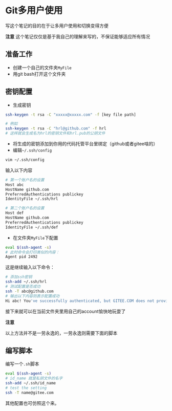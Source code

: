# Git多用户使用

写这个笔记的目的在于让多用户使用和切换变得方便

**注意**
这个笔记仅仅是基于我自己的理解来写的，不保证能够适应所有情况

## 准备工作

* 创建一个自己的文件夹`MyFile`
* 用git bash打开这个文件夹
  
## 密钥配置

* 生成密钥
```bash
ssh-keygen -t rsa -C "xxxxx@xxxxx.com" -f [key file path]

# 例如
ssh-keygen -t rsa -C "hrl@github.com" -f hrl
# 这样就会生成名为hrl的密钥文件和hrl.pub的公钥文件
```
* 将生成的密钥添加到你用的代码托管平台里绑定（github或者gitee啥的）
* 编辑`~/.ssh/config`
```bash
vim ~/.ssh/config
```
输入以下内容
```bash
# 第一个账户名的设置
Host abc
HostName github.com
PreferredAuthentications publickey
IdentityFile ~/.ssh/hrl

# 第二个账户名的设置
Host def
HostName github.com
PreferredAuthentications publickey
IdentityFile ~/.ssh/def
```

* 在文件夹`MyFile`下配置
```bash
eval $(ssh-agent -s)
# 此时命令会打印类似的内容：
Agent pid 2492
```
这是继续输入以下命令：
```bash
# 添加ssh密钥
ssh-add ~/.ssh/hrl
# 测试配置是否成功
ssh -T abc@github.com
# 输出以下内容则表示配置成功
Hi abc! You've successfully authenticated, but GITEE.COM does not provide shell access.
```

接下来就可以在当前文件夹里用自己的account愉快地玩耍了

**注意**

以上方法并不是一劳永逸的，一劳永逸则需要下面的脚本

## 编写脚本

编写一个`.sh`脚本

```bash
eval $(ssh-agent -s)
# id_name 就是私钥文件的名字
ssh-add ~/.ssh/id_name
# test the setting
ssh -T name@gitee.com
```

其他配置也可仿照这个来。
